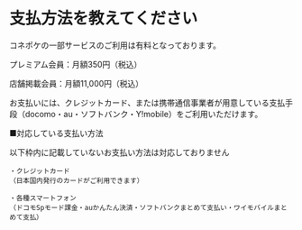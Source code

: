 # 支払方法を教えてください

コネポケの一部サービスのご利用は有料となっております。

プレミアム会員：月額350円（税込）

店舗掲載会員：月額11,000円（税込）

お支払いには、クレジットカード、または携帯通信事業者が用意している支払手段（docomo・au・ソフトバンク・Y!mobile）をご利用いただけます。

■対応している支払い方法

以下枠内に記載していないお支払い方法は対応しておりません

    ・クレジットカード
    （日本国内発行のカードがご利用できます）

    ・各種スマートフォン
    （ドコモSpモード課金・auかんたん決済・ソフトバンクまとめて支払い・ワイモバイルまとめて支払）
